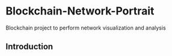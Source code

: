# Blockchain-Network-Portrait
Blockchain project to perform network visualization and analysis

## Introduction
